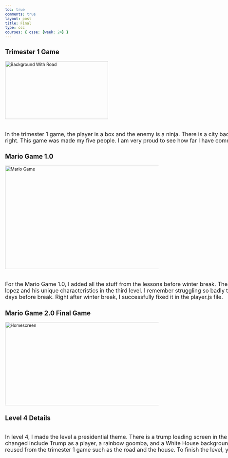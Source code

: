```yaml
---
toc: true
comments: true
layout: post
title: Final
type: ccc
courses: { csse: {week: 24} }
---
```





## Trimester 1 Game
<p><a href="https://ryann96.github.io/NewRepository2/game">
<img src="{{site.baseurl}}/images/Background5.0.png" alt="Background With Road" width="338" height="190">
</a></p>
<style>
  .multiline-paragraph {
    width: 1000px; /* Set the desired width */
    white-space: pre-wrap; /* Allow text to wrap within the paragraph */
    font-size: 18px; /* Set the desired font size */
  }
</style>
<p class="multiline-paragraph"> 
In the trimester 1 game, the player is a box and the enemy is a ninja. There is a city background and a house to the right. This game was made my five people. I am very proud to see how far I have come from this game.
</p>

## Mario Game 1.0
<p><a href="https://ryann96.github.io/NewRepository2//mariogame">
<img src="{{site.baseurl}}/images/Mariogame.png" alt="Mario Game" width="734.5" height="339.5">
</a></p>
<style>
  .multiline-paragraph {
    width: 1000px; /* Set the desired width */
    white-space: pre-wrap; /* Allow text to wrap within the paragraph */
    font-size: 18px; /* Set the desired font size */
  }
</style>
<p class="multiline-paragraph"> 
For the Mario Game 1.0, I added all the stuff from the lessons before winter break. The hardest part was implementing lopez and his unique characteristics in the third level. I remember struggling so badly trying to implement this two days before break. Right after winter break, I successfully fixed it in the player.js file. 
</p>

## Mario Game 2.0 Final Game
<p><a href="https://ryann96.github.io/NewRepository2//2024/01/08/CSSE-oop-game-levels2.html">
<img src="{{site.baseurl}}/images/platformer/backgrounds/home.png" alt="Homescreen" width="540" height="273">
</a></p>


## Level 4 Details
<style>
  .multiline-paragraph {
    width: 1000px; /* Set the desired width */
    white-space: pre-wrap; /* Allow text to wrap within the paragraph */
    font-size: 18px; /* Set the desired font size */
  }
</style>
<p class="multiline-paragraph">
In level 4, I made the level a presidential theme. There is a trump loading screen in the level. The main things that are changed include Trump as a player, a rainbow goomba, and a White House background. There a things that are reused from the trimester 1 game such as the road and the house. To finish the level, you have to walk into the house.
</p>


